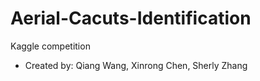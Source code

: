 # Aerial-Cacuts-Identification
Kaggle competition
* Created by: Qiang Wang, Xinrong Chen, Sherly Zhang
